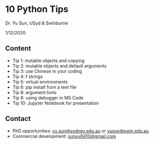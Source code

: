 # 10 Python Tips
Dr. Yu Sun, USyd & Swinburne

1/12/2020

## Content
* Tip 1: mutable objects and copying
* Tip 2: mutable objects and default arguments
* Tip 3: use Chinese in your coding
* Tip 4: f strings
* Tip 5: virtual environments
* Tip 6: pip install from a text file
* Tip 8: argument hints
* Tip 9: using debugger in MS Code
* Tip 10: Jupyter Notebook for presentation

## Contact
* PhD opportunities: yu.sun@sydney.edu.au or yusun@swin.edu.au
* Commercial development: sunyu0410@gmail.com

